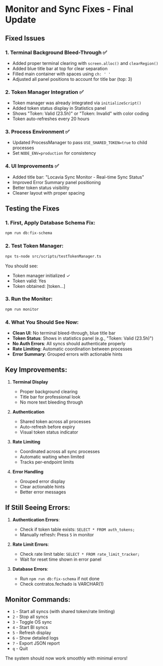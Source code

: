 # Monitor and Sync Fixes - Final Update

## Fixed Issues

### 1. Terminal Background Bleed-Through ✅
- Added proper terminal clearing with `screen.alloc()` and `clearRegion()`
- Added blue title bar at top for clear separation
- Filled main container with spaces using `ch: ' '`
- Adjusted all panel positions to account for title bar (top: 3)

### 2. Token Manager Integration ✅
- Token manager was already integrated via `initializeScript()`
- Added token status display in Statistics panel
- Shows "Token: Valid (23.5h)" or "Token: Invalid" with color coding
- Token auto-refreshes every 20 hours

### 3. Process Environment ✅
- Updated ProcessManager to pass `USE_SHARED_TOKEN=true` to child processes
- Set `NODE_ENV=production` for consistency

### 4. UI Improvements ✅
- Added title bar: "Locavia Sync Monitor - Real-time Sync Status"
- Improved Error Summary panel positioning
- Better token status visibility
- Cleaner layout with proper spacing

## Testing the Fixes

### 1. First, Apply Database Schema Fix:
```bash
npm run db:fix-schema
```

### 2. Test Token Manager:
```bash
npx ts-node src/scripts/testTokenManager.ts
```
You should see:
- Token manager initialized ✓
- Token valid: Yes
- Token obtained: [token...]

### 3. Run the Monitor:
```bash
npm run monitor
```

### 4. What You Should See Now:
- **Clean UI**: No terminal bleed-through, blue title bar
- **Token Status**: Shows in statistics panel (e.g., "Token: Valid (23.5h)")
- **No Auth Errors**: All syncs should authenticate properly
- **Rate Limiting**: Automatic coordination between processes
- **Error Summary**: Grouped errors with actionable hints

## Key Improvements:

1. **Terminal Display**
   - Proper background clearing
   - Title bar for professional look
   - No more text bleeding through

2. **Authentication**
   - Shared token across all processes
   - Auto-refresh before expiry
   - Visual token status indicator

3. **Rate Limiting**
   - Coordinated across all sync processes
   - Automatic waiting when limited
   - Tracks per-endpoint limits

4. **Error Handling**
   - Grouped error display
   - Clear actionable hints
   - Better error messages

## If Still Seeing Errors:

1. **Authentication Errors**: 
   - Check if token table exists: `SELECT * FROM auth_tokens;`
   - Manually refresh: Press `5` in monitor

2. **Rate Limit Errors**:
   - Check rate limit table: `SELECT * FROM rate_limit_tracker;`
   - Wait for reset time shown in error panel

3. **Database Errors**:
   - Run `npm run db:fix-schema` if not done
   - Check contratos.fechado is VARCHAR(1)

## Monitor Commands:
- `1` - Start all syncs (with shared token/rate limiting)
- `2` - Stop all syncs
- `3` - Toggle OS sync
- `4` - Start BI syncs
- `5` - Refresh display
- `6` - Show detailed logs
- `7` - Export JSON report
- `q` - Quit

The system should now work smoothly with minimal errors!